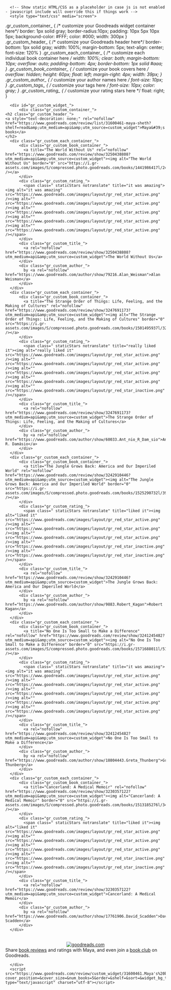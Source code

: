 
      <!-- Show static HTML/CSS as a placeholder in case js is not enabled - javascript include will override this if things work -->
      <style type="text/css" media="screen">
  .gr_custom_container_ {
    /* customize your Goodreads widget container here*/
    border: 1px solid gray;
    border-radius:10px;
    padding: 10px 5px 10px 5px;
    background-color: #FFF;
    color: #000;
    width: 300px
  }
  .gr_custom_header_ {
    /* customize your Goodreads header here*/
    border-bottom: 1px solid gray;
    width: 100%;
    margin-bottom: 5px;
    text-align: center;
    font-size: 120%
  }
  .gr_custom_each_container_ {
    /* customize each individual book container here */
    width: 100%;
    clear: both;
    margin-bottom: 10px;
    overflow: auto;
    padding-bottom: 4px;
    border-bottom: 1px solid #aaa;
  }
  .gr_custom_book_container_ {
    /* customize your book covers here */
    overflow: hidden;
    height: 60px;
      float: left;
      margin-right: 4px;
      width: 39px;
  }
  .gr_custom_author_ {
    /* customize your author names here */
    font-size: 10px;
  }
  .gr_custom_tags_ {
    /* customize your tags here */
    font-size: 10px;
    color: gray;
  }
  .gr_custom_rating_ {
    /* customize your rating stars here */
    float: right;
  }
</style>

      <div id="gr_custom_widget_">
          <div class="gr_custom_container_">
    <h2 class="gr_custom_header_">
    <a style="text-decoration: none;" rel="nofollow" href="https://www.goodreads.com/review/list/31600461-maya-sheth?shelf=read&amp;utm_medium=api&amp;utm_source=custom_widget">Maya&#39;s books</a>
    </h2>
      <div class="gr_custom_each_container_">
          <div class="gr_custom_book_container_">
            <a title="The World Without Us" rel="nofollow" href="https://www.goodreads.com/review/show/3250438808?utm_medium=api&amp;utm_source=custom_widget"><img alt="The World Without Us" border="0" src="https://i.gr-assets.com/images/S/compressed.photo.goodreads.com/books/1441986417l/248787._SY75_.jpg" /></a>
          </div>
          <div class="gr_custom_rating_">
            <span class=" staticStars notranslate" title="it was amazing"><img alt="it was amazing" src="https://www.goodreads.com/images/layout/gr_red_star_active.png" /><img alt="" src="https://www.goodreads.com/images/layout/gr_red_star_active.png" /><img alt="" src="https://www.goodreads.com/images/layout/gr_red_star_active.png" /><img alt="" src="https://www.goodreads.com/images/layout/gr_red_star_active.png" /><img alt="" src="https://www.goodreads.com/images/layout/gr_red_star_active.png" /></span>
          </div>
          <div class="gr_custom_title_">
            <a rel="nofollow" href="https://www.goodreads.com/review/show/3250438808?utm_medium=api&amp;utm_source=custom_widget">The World Without Us</a>
          </div>
          <div class="gr_custom_author_">
            by <a rel="nofollow" href="https://www.goodreads.com/author/show/79216.Alan_Weisman">Alan Weisman</a>
          </div>
      </div>
      <div class="gr_custom_each_container_">
          <div class="gr_custom_book_container_">
            <a title="The Strange Order of Things: Life, Feeling, and the Making of Cultures" rel="nofollow" href="https://www.goodreads.com/review/show/3247691173?utm_medium=api&amp;utm_source=custom_widget"><img alt="The Strange Order of Things: Life, Feeling, and the Making of Cultures" border="0" src="https://i.gr-assets.com/images/S/compressed.photo.goodreads.com/books/1501495937l/32335976._SY75_.jpg" /></a>
          </div>
          <div class="gr_custom_rating_">
            <span class=" staticStars notranslate" title="really liked it"><img alt="really liked it" src="https://www.goodreads.com/images/layout/gr_red_star_active.png" /><img alt="" src="https://www.goodreads.com/images/layout/gr_red_star_active.png" /><img alt="" src="https://www.goodreads.com/images/layout/gr_red_star_active.png" /><img alt="" src="https://www.goodreads.com/images/layout/gr_red_star_active.png" /><img alt="" src="https://www.goodreads.com/images/layout/gr_red_star_inactive.png" /></span>
          </div>
          <div class="gr_custom_title_">
            <a rel="nofollow" href="https://www.goodreads.com/review/show/3247691173?utm_medium=api&amp;utm_source=custom_widget">The Strange Order of Things: Life, Feeling, and the Making of Cultures</a>
          </div>
          <div class="gr_custom_author_">
            by <a rel="nofollow" href="https://www.goodreads.com/author/show/60033.Ant_nio_R_Dam_sio">António R. Damásio</a>
          </div>
      </div>
      <div class="gr_custom_each_container_">
          <div class="gr_custom_book_container_">
            <a title="The Jungle Grows Back: America and Our Imperiled World" rel="nofollow" href="https://www.goodreads.com/review/show/3242910446?utm_medium=api&amp;utm_source=custom_widget"><img alt="The Jungle Grows Back: America and Our Imperiled World" border="0" src="https://i.gr-assets.com/images/S/compressed.photo.goodreads.com/books/1525290732l/39216480._SY75_.jpg" /></a>
          </div>
          <div class="gr_custom_rating_">
            <span class=" staticStars notranslate" title="liked it"><img alt="liked it" src="https://www.goodreads.com/images/layout/gr_red_star_active.png" /><img alt="" src="https://www.goodreads.com/images/layout/gr_red_star_active.png" /><img alt="" src="https://www.goodreads.com/images/layout/gr_red_star_active.png" /><img alt="" src="https://www.goodreads.com/images/layout/gr_red_star_inactive.png" /><img alt="" src="https://www.goodreads.com/images/layout/gr_red_star_inactive.png" /></span>
          </div>
          <div class="gr_custom_title_">
            <a rel="nofollow" href="https://www.goodreads.com/review/show/3242910446?utm_medium=api&amp;utm_source=custom_widget">The Jungle Grows Back: America and Our Imperiled World</a>
          </div>
          <div class="gr_custom_author_">
            by <a rel="nofollow" href="https://www.goodreads.com/author/show/9883.Robert_Kagan">Robert Kagan</a>
          </div>
      </div>
      <div class="gr_custom_each_container_">
          <div class="gr_custom_book_container_">
            <a title="No One Is Too Small to Make a Difference" rel="nofollow" href="https://www.goodreads.com/review/show/3241245482?utm_medium=api&amp;utm_source=custom_widget"><img alt="No One Is Too Small to Make a Difference" border="0" src="https://i.gr-assets.com/images/S/compressed.photo.goodreads.com/books/1571688011l/51764686._SX50_SY75_.jpg" /></a>
          </div>
          <div class="gr_custom_rating_">
            <span class=" staticStars notranslate" title="it was amazing"><img alt="it was amazing" src="https://www.goodreads.com/images/layout/gr_red_star_active.png" /><img alt="" src="https://www.goodreads.com/images/layout/gr_red_star_active.png" /><img alt="" src="https://www.goodreads.com/images/layout/gr_red_star_active.png" /><img alt="" src="https://www.goodreads.com/images/layout/gr_red_star_active.png" /><img alt="" src="https://www.goodreads.com/images/layout/gr_red_star_active.png" /></span>
          </div>
          <div class="gr_custom_title_">
            <a rel="nofollow" href="https://www.goodreads.com/review/show/3241245482?utm_medium=api&amp;utm_source=custom_widget">No One Is Too Small to Make a Difference</a>
          </div>
          <div class="gr_custom_author_">
            by <a rel="nofollow" href="https://www.goodreads.com/author/show/18804443.Greta_Thunberg">Greta Thunberg</a>
          </div>
      </div>
      <div class="gr_custom_each_container_">
          <div class="gr_custom_book_container_">
            <a title="Cancerland: A Medical Memoir" rel="nofollow" href="https://www.goodreads.com/review/show/3230357122?utm_medium=api&amp;utm_source=custom_widget"><img alt="Cancerland: A Medical Memoir" border="0" src="https://i.gr-assets.com/images/S/compressed.photo.goodreads.com/books/1513185276l/34964855._SY75_.jpg" /></a>
          </div>
          <div class="gr_custom_rating_">
            <span class=" staticStars notranslate" title="liked it"><img alt="liked it" src="https://www.goodreads.com/images/layout/gr_red_star_active.png" /><img alt="" src="https://www.goodreads.com/images/layout/gr_red_star_active.png" /><img alt="" src="https://www.goodreads.com/images/layout/gr_red_star_active.png" /><img alt="" src="https://www.goodreads.com/images/layout/gr_red_star_inactive.png" /><img alt="" src="https://www.goodreads.com/images/layout/gr_red_star_inactive.png" /></span>
          </div>
          <div class="gr_custom_title_">
            <a rel="nofollow" href="https://www.goodreads.com/review/show/3230357122?utm_medium=api&amp;utm_source=custom_widget">Cancerland: A Medical Memoir</a>
          </div>
          <div class="gr_custom_author_">
            by <a rel="nofollow" href="https://www.goodreads.com/author/show/17761906.David_Scadden">David Scadden</a>
          </div>
      </div>
  <br style="clear: both"/>
  <center>
    <a rel="nofollow" href="https://www.goodreads.com/"><img alt="goodreads.com" style="border:0" src="https://www.goodreads.com/images/widget/widget_logo.gif" /></a>
  </center>
  <noscript>
    Share <a rel="nofollow" href="https://www.goodreads.com/">book reviews</a> and ratings with Maya, and even join a <a rel="nofollow" href="https://www.goodreads.com/group">book club</a> on Goodreads.
  </noscript>
  </div>

      </div>
      <script src="https://www.goodreads.com/review/custom_widget/31600461.Maya's%20bookshelf:%20read?cover_position=&cover_size=&num_books=5&order=&shelf=&sort=&widget_bg_transparent=" type="text/javascript" charset="utf-8"></script>

